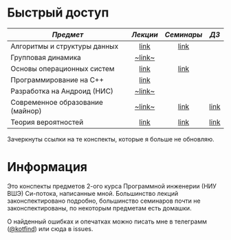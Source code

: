 # Быстрый доступ 

*Предмет* | *Лекции* | *Семинары* | *ДЗ*
 -------- |:--------:|:----------:|:----:
Алгоритмы и структуры данных | [link](algo/lectures/) | [link](algo/seminars/) |
Групповая динамика | [~link~](group_dynamics/lectures/) | |
Основы операционных систем | [link](os/lectures/) | [link](os/seminars/) |
Программирование на С++ | [link](cpp/lectures/) | |
Разработка на Андроид (НИС) | [~link~](android/lectures/) | |
Современное образование (майнор) | [~link~](edu/lectures/) | [link](edu/seminars/) | [link](edu/homeworks/)
Теория вероятностей | [link](prob/lectures/) | [link](prob/seminars/) | [link](prob/homeworks/)

Зачеркнуты ссылки на те конспекты, которые я больше не обновляю.

# Информация

Это конспекты предметов 2-ого курса Программной инженерии (НИУ ВШЭ) Си-потока,
написанные мной. Большинство лекций законспектировано подробно, большинство
семинаров почти не законспектированы, по некоторым предметам есть домашки.

О найденный ошибках и опечатках можно писать мне в телеграмм
([@kotfind](https://t.me/kotfind)) или сюда в issues.
